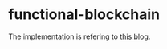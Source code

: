 # functional-blockchain

The implementation is refering to [this blog](https://www.hackdoor.io/articles/BwJeDQnm/writing-a-blockchain-in-node-js?source=gama).